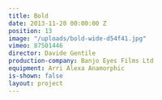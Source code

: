 ```yaml
---
title: Bold
date: 2013-11-20 00:00:00 Z
position: 13
image: "/uploads/bold-wide-d54f41.jpg"
vimeo: 87501446
director: Davide Gentile
production-company: Banjo Eyes Films Ltd
equipment: Arri Alexa Anamorphic
is-shown: false
layout: project
---
```


